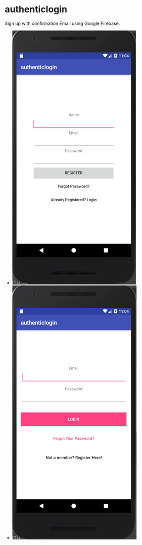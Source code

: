 # authenticlogin
Sign up with confirmation Email using Google Firebase.
- ![Register](https://github.com/MittalS211/authenticlogin/blob/master/Register.PNG)
- ![Login](https://github.com/MittalS211/authenticlogin/blob/master/Login.PNG)
